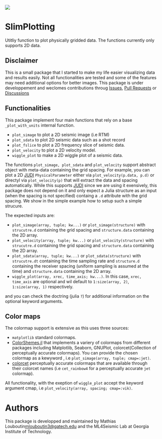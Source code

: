 [![](https://img.shields.io/badge/docs-stable-blue.svg)](https://github.gatech.edu/pages/mlouboutin3/SlimPlotting.jl/)

# SlimPlotting

Utitliy function to plot physically gridded data. The functions currently only supports 2D data.

## Disclaimer

This is a small package that I started to make my life easier visualizing data and results easily. Not all functionalities are tested and some of the features may need additional options for better images.  This package is under developpement and weclomes contributions throug [Issues](https://github.com/slimgroup/SlimPlotting.jl/issues), [Pull Requests](https://github.com/slimgroup/SlimPlotting.jl/pulls) or [Discussions](https://github.com/slimgroup/SlimPlotting.jl/discussions)
 
## Functionalities

This package implement four main functions that rely on a base `_plot_with_units` internal function.

- `plot_simage` to plot a 2D seismic image (i.e RTM)
- `plot_sdata` to plot 2D seismic data such as a shot record
- `plot_fslice` to plot a 2D frequency slice of seismic data.
- `plot_velocity` to plot a 2D velocity model.
- `wiggle_plot` to make a 2D wiggle plot of a seismic data.

The functions `plot_simage, plot_sdata` and `plot_velocity` support abstract object with meta-data containing the grid spacing. For example, you can plot a 2D [JUDI](https://github.com/slimgroup/JUDI.jl) `PhysicalParameter` either via `plot_velocity(p.data, p.d)` or directyl via `plot_velocity(p)` that will extract the data and spacing automatically. While this supports [JUDI](https://github.com/slimgroup/JUDI.jl) since we are using it exensively, this package does not depend on it and only expect a Julia structure as an input (when the spacing is not specified) containg a `.d` attribute with the grid spacing. We show in the simple example how to setup such a simple strucure.

The expected inputs are:

- `plot_simage(array, tuple; kw...)` or `plot_simage(structure)` with `strucutre.d`
 containing the grid spacing and `structure.data` containing the 2D array.
- `plot_velocity(array, tuple; kw...)` or `plot_velocity(structure)` with `strucutre.d`
 containing the grid spacing and `structure.data` containing the 2D array.
- `plot_sdata(array, tuple; kw...)` or `plot_sdata(structure)` with `strucutre.dt`
 containing the time sampling rate and `structure.d` containing the receiver spacing (uniform sampling is assumed at the time) and `structure.data` containing the 2D array.
-  `wiggle_plot(array, xrec, time_axis; kw...)`. In this case, `xrec, time_axis` are optional and wil default to `1:size(array, 2)`, `1:size(array, 1)` respectively.

and you can check the doctring (julia `?`) for additional information on the optional keyword arguments.

## Color maps

The colormap support is extensive as this uses three sources:

- `matplotlib` standard colormaps.
-  [ColorShemes.jl](https://juliagraphics.github.io/ColorSchemes.jl/stable/) that implements a variery of colormaps from different packages including Matplotlib, Seaborn, GNUPlot, colorcet(Collection of perceptually accurate colormaps). You can provide the chosen colormap as a kewyword , i.e `plot_simage(array, tuple; cmap=:jet)`.
- [colorcet](https://colorcet.holoviz.org/index.html) perceptually accurate colormaps that are available through their colorcet names (i.e `cet_rainbow4` for a perceptually accurate `jet` colormap).

All functionality, with the exeption of `wiggle_plot` accept the keyword argument cmap, i.e `plot_velocity(array, spacing; cmap=:vik)`.

# Authors

This package is developped and maintained by Mathias Louboutin<mlouboutin3@gatech.edu> and the ML4Seismic Lab at Georgia Institute of Technology.

